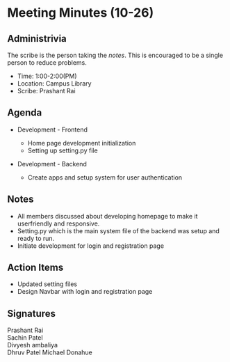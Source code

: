 
# Meeting Minutes (10-26)

## Administrivia
The scribe is the person taking the _notes_. This is encouraged to be a single person to reduce problems.
* Time: 1:00-2:00(PM)
* Location: Campus Library
* Scribe: Prashant Rai

## Agenda
* Development - Frontend
  * Home page development initialization
  * Setting up setting.py file

* Development - Backend
  * Create apps and setup system for user authentication

## Notes
* All members discussed about developing homepage to make it userfriendly and responsive.
* Setting.py which is the main system file of the backend was setup and ready to run.
* Initiate development for login and registration page


## Action Items
* Updated setting files
* Design Navbar with login and registration page


## Signatures
Prashant Rai  
Sachin Patel  
Divyesh ambaliya  
Dhruv Patel
Michael Donahue 
